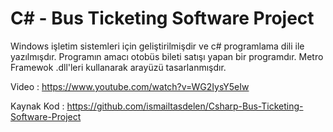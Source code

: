 # C# - Bus Ticketing Software Project

Windows işletim sistemleri için geliştirilmişdir ve c# programlama dili
ile yazılmışdır. Programın amacı otobüs bileti satışı yapan bir programdır.
Metro Framewok .dll'leri kullanarak arayüzü tasarlanmışdır.

Video : https://www.youtube.com/watch?v=WG2IysY5eIw

Kaynak Kod : https://github.com/ismailtasdelen/Csharp-Bus-Ticketing-Software-Project
